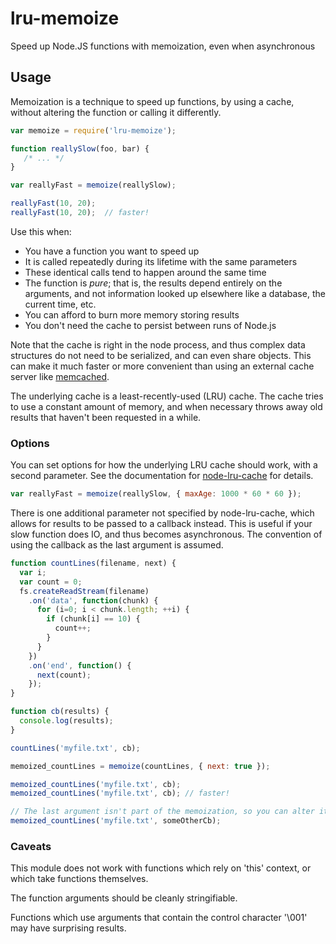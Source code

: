 # lru-memoize

Speed up Node.JS functions with memoization, even when asynchronous

## Usage

Memoization is a technique to speed up functions, by using a cache, without altering the function or calling it 
differently.

```javascript
var memoize = require('lru-memoize');

function reallySlow(foo, bar) {
   /* ... */
}

var reallyFast = memoize(reallySlow);

reallyFast(10, 20);
reallyFast(10, 20);  // faster!

```

Use this when:
- You have a function you want to speed up
- It is called repeatedly during its lifetime with the same parameters
- These identical calls tend to happen around the same time
- The function is *pure*; that is, the results depend entirely on the arguments, and not information looked up elsewhere like a database, the current time, etc.
- You can afford to burn more memory storing results
- You don't need the cache to persist between runs of Node.js

Note that the cache is right in the node process, and thus complex data structures do not need to be serialized, and can even share objects. This can make it much faster or
more convenient than using an external cache server like [memcached][2].

The underlying cache is a least-recently-used (LRU) cache. The cache tries to use a constant amount of memory, and when necessary throws away old results that 
haven't been requested in a while.

### Options

You can set options for how the underlying LRU cache should work, with a second parameter. See the documentation for [node-lru-cache][1]
for details.

```javascript
var reallyFast = memoize(reallySlow, { maxAge: 1000 * 60 * 60 });
```

There is one additional parameter not specified by node-lru-cache, which allows for results to be passed to a callback instead. This is useful if your 
slow function does IO, and thus becomes asynchronous. The convention of using the callback as the last argument is assumed.

```javascript
function countLines(filename, next) {
  var i;
  var count = 0;
  fs.createReadStream(filename)
    .on('data', function(chunk) {
      for (i=0; i < chunk.length; ++i) {
        if (chunk[i] == 10) {
          count++;
        }
      }
    })
    .on('end', function() {
      next(count);
    });
}

function cb(results) {
  console.log(results);
}

countLines('myfile.txt', cb);

memoized_countLines = memoize(countLines, { next: true });

memoized_countLines('myfile.txt', cb);
memoized_countLines('myfile.txt', cb); // faster!

// The last argument isn't part of the memoization, so you can alter it
memoized_countLines('myfile.txt', someOtherCb);

```

### Caveats

This module does not work with functions which rely on 'this' context, or which take functions themselves.

The function arguments should be cleanly stringifiable.

Functions which use arguments that contain the control character '\001' may have surprising results.

[1]: https://github.com/isaacs/node-lru-cache/
[2]: http://memcached.org/
